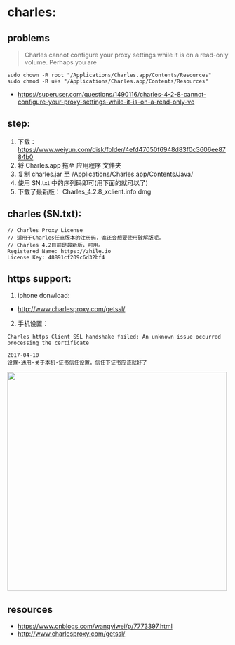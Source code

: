 # charles:

## problems
> Charles cannot configure your proxy settings while it is on a read-only volume. Perhaps you are

~~~
sudo chown -R root "/Applications/Charles.app/Contents/Resources"
sudo chmod -R u+s "/Applications/Charles.app/Contents/Resources"
~~~
- https://superuser.com/questions/1490116/charles-4-2-8-cannot-configure-your-proxy-settings-while-it-is-on-a-read-only-vo


## step:
1. 下载： https://www.weiyun.com/disk/folder/4efd47050f6948d83f0c3606ee8784b0
2. 将 Charles.app 拖至 应用程序 文件夹
3. 复制 charles.jar 至 /Applications/Charles.app/Contents/Java/
4. 使用 SN.txt 中的序列码即可(用下面的就可以了)
5. 下载了最新版： Charles_4.2.8_xclient.info.dmg

## charles (SN.txt):
~~~
// Charles Proxy License
// 适用于Charles任意版本的注册码，谁还会想要使用破解版呢。
// Charles 4.2目前是最新版，可用。
Registered Name: https://zhile.io
License Key: 48891cf209c6d32bf4
~~~



## https support:
1. iphone donwload:
- http://www.charlesproxy.com/getssl/
2. 手机设置：
~~~
Charles https Client SSL handshake failed: An unknown issue occurred processing the certificate

2017-04-10
设置-通用-关于本机-证书信任设置，信任下证书应该就好了
~~~
<img width="500" src="https://ws2.sinaimg.cn/large/006tKfTcly1g0t44p6wz7j30hs0vkdgv.jpg"/>


## resources
- https://www.cnblogs.com/wangyiwei/p/7773397.html
- http://www.charlesproxy.com/getssl/